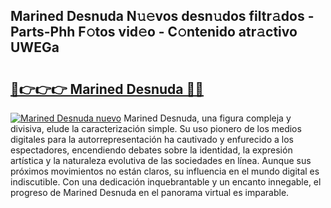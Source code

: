 ## Marined Desnuda N𝚞𝚎vos desn𝚞dos filtr𝚊dos - Parts-Phh F𝚘tos vid𝚎o - C𝚘ntenido atr𝚊ctivo UWEGa

# <h2><a href="http://mbcep5.tromn.icu/?c=Marined+Desnuda">🔗👉👉👉 Marined Desnuda 🔗🔗</a></h2>

[![Marined Desnuda nuevo](https://i.imgur.com/pEAQMta.gif)](http://mbcep5.tromn.icu/?c=Marined+Desnuda)
Marined Desnuda, una figura compleja y divisiva, elude la caracterización simple. Su uso pionero de los medios digitales para la autorrepresentación ha cautivado y enfurecido a los espectadores, encendiendo debates sobre la identidad, la expresión artística y la naturaleza evolutiva de las sociedades en línea. Aunque sus próximos movimientos no están claros, su influencia en el mundo digital es indiscutible. Con una dedicación inquebrantable y un encanto innegable, el progreso de Marined Desnuda en el panorama virtual es imparable.
